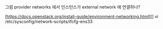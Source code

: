 그럼 provider networks 에서 인스턴스가 external network 에 연결하나?

[https://docs.openstack.org/install-guide/environment-networking.html][]
vi /etc/sysconfig/network-scripts/ifcfg-ens33

```shell

```